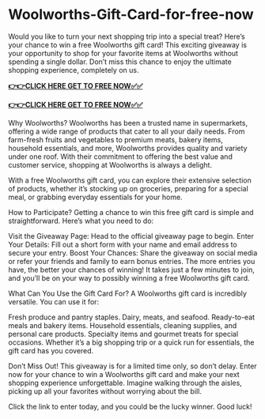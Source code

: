# Woolworths-Gift-Card-for-free-now

Would you like to turn your next shopping trip into a special treat? Here’s your chance to win a free Woolworths gift card! This exciting giveaway is your opportunity to shop for your favorite items at Woolworths without spending a single dollar. Don’t miss this chance to enjoy the ultimate shopping experience, completely on us.

[**👉👉CLICK HERE GET TO FREE NOW✅✅**](https://free-gift-card.raj-solution.com/958f890)

[**👉👉CLICK HERE GET TO FREE NOW✅✅**](https://free-gift-card.raj-solution.com/958f890)

Why Woolworths?
Woolworths has been a trusted name in supermarkets, offering a wide range of products that cater to all your daily needs. From farm-fresh fruits and vegetables to premium meats, bakery items, household essentials, and more, Woolworths provides quality and variety under one roof. With their commitment to offering the best value and customer service, shopping at Woolworths is always a delight.

With a free Woolworths gift card, you can explore their extensive selection of products, whether it’s stocking up on groceries, preparing for a special meal, or grabbing everyday essentials for your home.

How to Participate?
Getting a chance to win this free gift card is simple and straightforward. Here’s what you need to do:

Visit the Giveaway Page: Head to the official giveaway page to begin.
Enter Your Details: Fill out a short form with your name and email address to secure your entry.
Boost Your Chances: Share the giveaway on social media or refer your friends and family to earn bonus entries. The more entries you have, the better your chances of winning!
It takes just a few minutes to join, and you’ll be on your way to possibly winning a free Woolworths gift card.

What Can You Use the Gift Card For?
A Woolworths gift card is incredibly versatile. You can use it for:

Fresh produce and pantry staples.
Dairy, meats, and seafood.
Ready-to-eat meals and bakery items.
Household essentials, cleaning supplies, and personal care products.
Specialty items and gourmet treats for special occasions.
Whether it’s a big shopping trip or a quick run for essentials, the gift card has you covered.

Don’t Miss Out!
This giveaway is for a limited time only, so don’t delay. Enter now for your chance to win a Woolworths gift card and make your next shopping experience unforgettable. Imagine walking through the aisles, picking up all your favorites without worrying about the bill.

Click the link to enter today, and you could be the lucky winner. Good luck!

